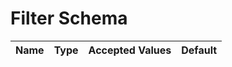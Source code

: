 

# Filter Schema



| Name | Type | Accepted Values | Default |
|------|------|--------|---------|




